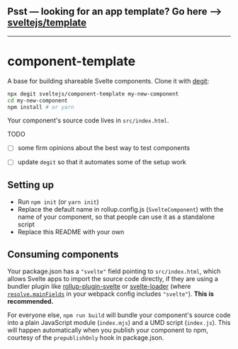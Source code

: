 ## Psst — looking for an app template? Go here --> [sveltejs/template](https://github.com/sveltejs/template)

---

# component-template

A base for building shareable Svelte components. Clone it with [degit](https://github.com/Rich-Harris/degit):

```bash
npx degit sveltejs/component-template my-new-component
cd my-new-component
npm install # or yarn
```

Your component's source code lives in `src/index.html`.

TODO

* [ ] some firm opinions about the best way to test components
* [ ] update `degit` so that it automates some of the setup work


## Setting up

* Run `npm init` (or `yarn init`)
* Replace the default name in rollup.config.js (`SvelteComponent`) with the name of your component, so that people can use it as a standalone script
* Replace this README with your own


## Consuming components

Your package.json has a `"svelte"` field pointing to `src/index.html`, which allows Svelte apps to import the source code directly, if they are using a bundler plugin like [rollup-plugin-svelte](https://github.com/rollup/rollup-plugin-svelte) or [svelte-loader](https://github.com/sveltejs/svelte-loader) (where [`resolve.mainFields`](https://webpack.js.org/configuration/resolve/#resolve-mainfields) in your webpack config includes `"svelte"`). **This is recommended.**

For everyone else, `npm run build` will bundle your component's source code into a plain JavaScript module (`index.mjs`) and a UMD script (`index.js`). This will happen automatically when you publish your component to npm, courtesy of the `prepublishOnly` hook in package.json.
